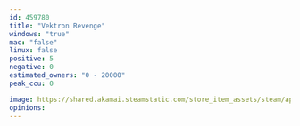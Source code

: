 ```yaml
---
id: 459780
title: "Vektron Revenge"
windows: "true"
mac: "false"
linux: false
positive: 5
negative: 0
estimated_owners: "0 - 20000"
peak_ccu: 0

image: https://shared.akamai.steamstatic.com/store_item_assets/steam/apps/459780/header.jpg?t=1488821975
opinions:
---
```

